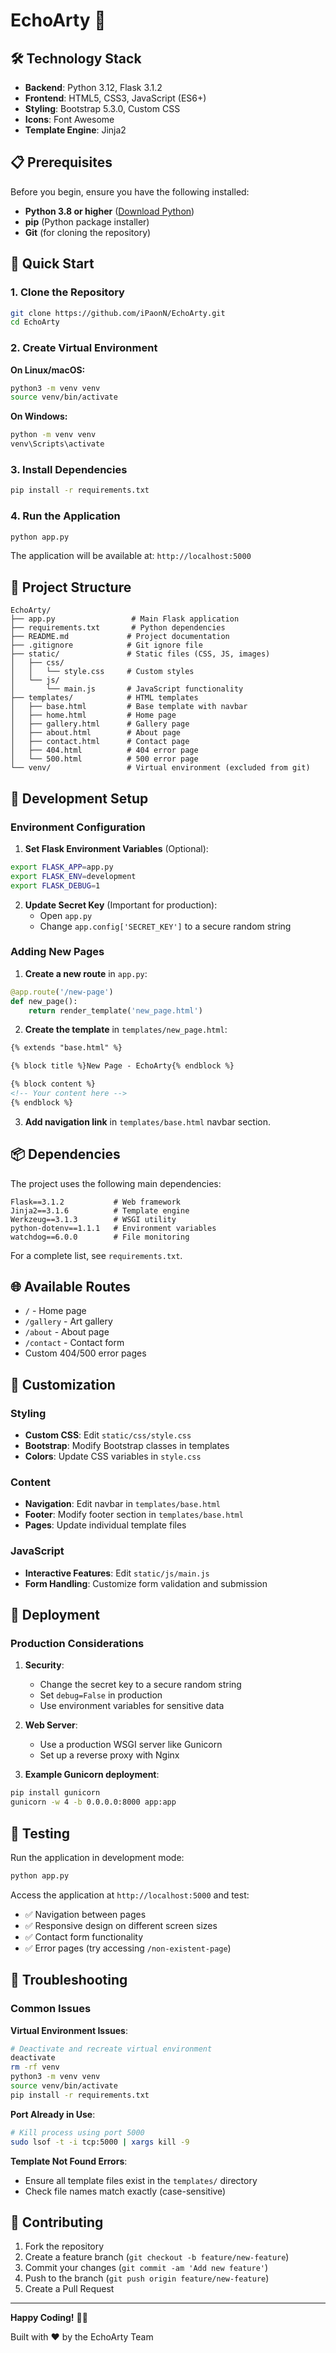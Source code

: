 # EchoArty 🎨

## 🛠️ Technology Stack

- **Backend**: Python 3.12, Flask 3.1.2
- **Frontend**: HTML5, CSS3, JavaScript (ES6+)
- **Styling**: Bootstrap 5.3.0, Custom CSS
- **Icons**: Font Awesome
- **Template Engine**: Jinja2

## 📋 Prerequisites

Before you begin, ensure you have the following installed:

- **Python 3.8 or higher** ([Download Python](https://python.org/downloads/))
- **pip** (Python package installer)
- **Git** (for cloning the repository)

## 🚀 Quick Start

### 1. Clone the Repository

```bash
git clone https://github.com/iPaonN/EchoArty.git
cd EchoArty
```

### 2. Create Virtual Environment

**On Linux/macOS:**
```bash
python3 -m venv venv
source venv/bin/activate
```

**On Windows:**
```bash
python -m venv venv
venv\Scripts\activate
```

### 3. Install Dependencies

```bash
pip install -r requirements.txt
```

### 4. Run the Application

```bash
python app.py
```

The application will be available at: `http://localhost:5000`

## 📂 Project Structure

```
EchoArty/
├── app.py                 # Main Flask application
├── requirements.txt       # Python dependencies
├── README.md             # Project documentation
├── .gitignore            # Git ignore file
├── static/               # Static files (CSS, JS, images)
│   ├── css/
│   │   └── style.css     # Custom styles
│   └── js/
│       └── main.js       # JavaScript functionality
├── templates/            # HTML templates
│   ├── base.html         # Base template with navbar
│   ├── home.html         # Home page
│   ├── gallery.html      # Gallery page
│   ├── about.html        # About page
│   ├── contact.html      # Contact page
│   ├── 404.html          # 404 error page
│   └── 500.html          # 500 error page
└── venv/                 # Virtual environment (excluded from git)
```

## 🔧 Development Setup

### Environment Configuration

1. **Set Flask Environment Variables** (Optional):
```bash
export FLASK_APP=app.py
export FLASK_ENV=development
export FLASK_DEBUG=1
```

2. **Update Secret Key** (Important for production):
   - Open `app.py`
   - Change `app.config['SECRET_KEY']` to a secure random string

### Adding New Pages

1. **Create a new route** in `app.py`:
```python
@app.route('/new-page')
def new_page():
    return render_template('new_page.html')
```

2. **Create the template** in `templates/new_page.html`:
```html
{% extends "base.html" %}

{% block title %}New Page - EchoArty{% endblock %}

{% block content %}
<!-- Your content here -->
{% endblock %}
```

3. **Add navigation link** in `templates/base.html` navbar section.

## 📦 Dependencies

The project uses the following main dependencies:

```
Flask==3.1.2           # Web framework
Jinja2==3.1.6          # Template engine
Werkzeug==3.1.3        # WSGI utility
python-dotenv==1.1.1   # Environment variables
watchdog==6.0.0        # File monitoring
```

For a complete list, see `requirements.txt`.

## 🌐 Available Routes

- `/` - Home page
- `/gallery` - Art gallery
- `/about` - About page
- `/contact` - Contact form
- Custom 404/500 error pages

## 🎨 Customization

### Styling
- **Custom CSS**: Edit `static/css/style.css`
- **Bootstrap**: Modify Bootstrap classes in templates
- **Colors**: Update CSS variables in `style.css`

### Content
- **Navigation**: Edit navbar in `templates/base.html`
- **Footer**: Modify footer section in `templates/base.html`
- **Pages**: Update individual template files

### JavaScript
- **Interactive Features**: Edit `static/js/main.js`
- **Form Handling**: Customize form validation and submission

## 🚀 Deployment

### Production Considerations

1. **Security**:
   - Change the secret key to a secure random string
   - Set `debug=False` in production
   - Use environment variables for sensitive data

2. **Web Server**:
   - Use a production WSGI server like Gunicorn
   - Set up a reverse proxy with Nginx

3. **Example Gunicorn deployment**:
```bash
pip install gunicorn
gunicorn -w 4 -b 0.0.0.0:8000 app:app
```

## 🧪 Testing

Run the application in development mode:
```bash
python app.py
```

Access the application at `http://localhost:5000` and test:
- ✅ Navigation between pages
- ✅ Responsive design on different screen sizes
- ✅ Contact form functionality
- ✅ Error pages (try accessing `/non-existent-page`)

## 🐛 Troubleshooting

### Common Issues

**Virtual Environment Issues**:
```bash
# Deactivate and recreate virtual environment
deactivate
rm -rf venv
python3 -m venv venv
source venv/bin/activate
pip install -r requirements.txt
```

**Port Already in Use**:
```bash
# Kill process using port 5000
sudo lsof -t -i tcp:5000 | xargs kill -9
```

**Template Not Found Errors**:
- Ensure all template files exist in the `templates/` directory
- Check file names match exactly (case-sensitive)

## 🤝 Contributing

1. Fork the repository
2. Create a feature branch (`git checkout -b feature/new-feature`)
3. Commit your changes (`git commit -am 'Add new feature'`)
4. Push to the branch (`git push origin feature/new-feature`)
5. Create a Pull Request

---

**Happy Coding!** 🎨✨

Built with ❤️ by the EchoArty Team
